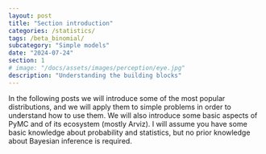 ```yaml
---
layout: post
title: "Section introduction"
categories: /statistics/
tags: /beta_binomial/
subcategory: "Simple models"
date: "2024-07-24"
section: 1
# image: "/docs/assets/images/perception/eye.jpg"
description: "Understanding the building blocks"
---
```


In the following posts we will introduce some of the most popular distributions,
and we will apply them to simple problems in order to understand how to use them.
We will also introduce some basic aspects of PyMC and of its ecosystem (mostly Arviz).
I will assume you have some basic knowledge about probability and statistics,
but no prior knowledge about Bayesian inference is required.
